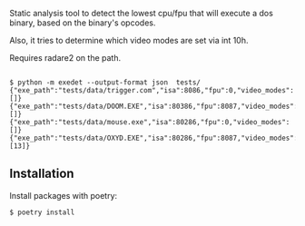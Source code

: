 Static analysis tool to detect the lowest cpu/fpu that will execute a dos binary, based on the binary's opcodes.

Also, it tries to determine which video modes are set via int 10h. 

Requires radare2 on the path.


```shell

$ python -m exedet --output-format json  tests/
{"exe_path":"tests/data/trigger.com","isa":8086,"fpu":0,"video_modes":[]}
{"exe_path":"tests/data/DOOM.EXE","isa":80386,"fpu":8087,"video_modes":[]}
{"exe_path":"tests/data/mouse.exe","isa":80286,"fpu":0,"video_modes":[]}
{"exe_path":"tests/data/OXYD.EXE","isa":80286,"fpu":8087,"video_modes":[13]}
```

## Installation

Install packages with poetry:
```shell
$ poetry install
```